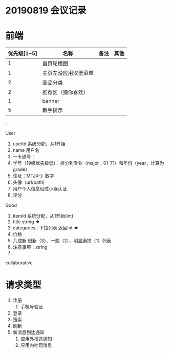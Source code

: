 # 20190819 会议记录



# 前端

| 优先级[1~5] | 名称                 | 备注 | 其他 |
| ----------- | -------------------- | ---- | ---- |
| 1           | 首页轮播图           |      |      |
| 1           | 主页左滑应用汉堡菜单 |      |      |
| 2           | 商品分类             |      |      |
| 2           | 推荐区（猜你喜欢）   |      |      |
| 1           | banner               |      |      |
| 5           | 新手提示             |      |      |

.





User

1.  userId 系统分配，从1开始
2.  name 用户名
3.  一卡通号：
4.  学号（19级优先级低）：拆分到专业（major：01-71）和年份（year，计算为grade）
5.  住址：MTJX-》数字
6.  头像（url/path)
7.  用户个人信息经过小猴认证
8.  评分



Good

1.  itemId 系统分配，从1开始(int)
2.  title string ★
3.  categories : 下拉列表 返回int ★
4.  价格
5.  几成新 很新（3）、一般（2）、明显磨损（1）列表
6.  注意事项：string
7.  

collaborative

# 请求类型

1.  注册
    1.  手机号验证
2.  登录
3.  搜索
4.  刷新
5.  新消息到达通知
    1.  应用外推送通知
    2.  应用内吐司消息